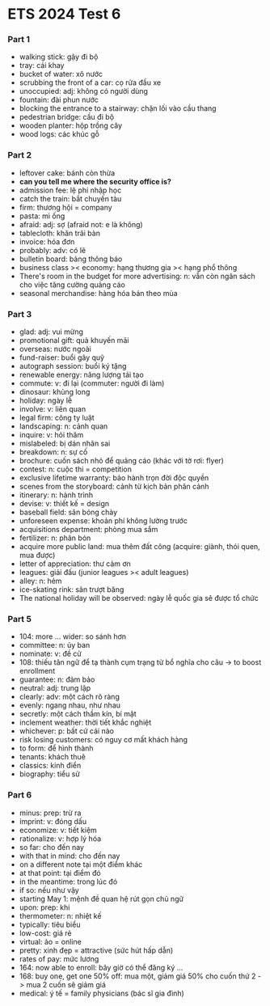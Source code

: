 # ETS 2024 Test 6

### Part 1

- walking stick: gậy đi bộ
- tray: cái khay
- bucket of water: xô nước
- scrubbing the front of a car: cọ rửa đầu xe
- unoccupied: adj: không có người dùng
- fountain: đài phun nước
- blocking the entrance to a stairway: chặn lối vào cầu thang
- pedestrian bridge: cầu đi bộ
- wooden planter: hộp trồng cây
- wood logs: các khúc gỗ

### Part 2

- leftover cake: bánh còn thừa
- **can you tell me where the security office is?**
- admission fee: lệ phí nhập học
- catch the train: bắt chuyến tàu
- firm: thương hội = company
- pasta: mì ống
- afraid: adj: sợ (afraid not: e là không)
- tablecloth: khăn trãi bàn
- invoice: hóa đơn
- probably: adv: có lẽ
- bulletin board: bảng thông báo
- business class >< economy: hạng thương gia >< hạng phổ thông
- There's room in the budget for more advertising: n: vẫn còn ngân sách cho việc tăng cường quảng cáo
- seasonal merchandise: hàng hóa bán theo mùa

### Part 3

- glad: adj: vui mừng
- promotional gift: quà khuyến mãi
- overseas: nước ngoài
- fund-raiser: buổi gây quỹ
- autograph session: buổi ký tặng
- renewable energy: năng lượng tái tạo
- commute: v: đi lại (commuter: người đi làm)
- dinosaur: khủng long
- holiday: ngày lễ
- involve: v: liên quan
- legal firm: công ty luật
- landscaping: n: cảnh quan
- inquire: v: hỏi thăm
- mislabeled: bị dán nhãn sai
- breakdown: n: sự cố
- brochure: cuốn sách nhỏ để quảng cáo (khác với tờ rơi: flyer)
- contest: n: cuộc thi = competition
- exclusive lifetime warranty: bảo hành trọn đời độc quyền
- scenes from the storyboard: cảnh từ kịch bản phân cảnh
- itinerary: n: hành trình
- devise: v: thiết kế = design
- baseball field: sân bóng chày
- unforeseen expense: khoản phí không lường trước
- acquisitions department: phòng mua sắm
- fertilizer: n: phân bón
- acquire more public land: mua thêm đất công (acquire: giành, thói quen, mua được)
- letter of appreciation: thư cảm ơn
- leagues: giải đấu (junior leagues >< adult leagues)
- alley: n: hẻm
- ice-skating rink: sân trượt băng
- The national holiday will be observed: ngày lễ quốc gia sẽ được tổ chức

### Part 5

- 104: more ... wider: so sánh hơn
- committee: n: ủy ban
- nominate: v: đề cử
- 108: thiếu tân ngữ để tạ thành cụm trạng từ bổ nghĩa cho câu -> to boost enrollment
- guarantee: n: đảm bảo
- neutral: adj: trung lập
- clearly: adv: một cách rõ ràng
- evenly: ngang nhau, như nhau
- secretly: một cách thầm kín, bí mật
- inclement weather: thời tiết khắc nghiệt
- whichever: p: bất cứ cái nào
- risk losing customers: có nguy cơ mất khách hàng
- to form: để hình thành
- tenants: khách thuê
- classics: kinh điển
- biography: tiểu sử

### Part 6

- minus: prep: trừ ra
- imprint: v: đóng dấu
- economize: v: tiết kiệm
- rationalize: v: hợp lý hóa
- so far: cho đến nay
- with that in mind: cho đến nay
- on a different note tại một điểm khác
- at that point: tại điểm đó
- in the meantime: trong lúc đó
- if so: nếu như vậy
- starting May 1: mệnh đề quan hệ rút gọn chủ ngữ
- upon: prep: khi
- thermometer: n: nhiệt kế
- typically: tiêu biểu
- low-cost: giá rẻ
- virtual: ảo = online
- pretty: xinh đẹp = attractive (sức hút hấp dẫn)
- rates of pay: mức lương
- 164: now able to enroll: bây giờ có thể đăng ký ...
- 168: buy one, get one 50% off: mua một, giảm giá 50% cho cuốn thứ 2 -> mua 2 cuốn sẽ giảm giá
- medical: ý tế = family physicians (bác sĩ gia đình)
